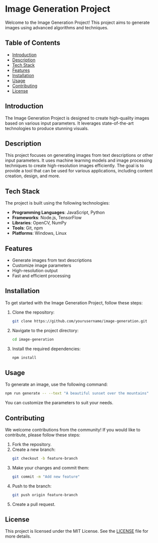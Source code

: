 
# Image Generation Project

Welcome to the Image Generation Project! This project aims to generate images using advanced algorithms and techniques.

## Table of Contents

- [Introduction](#introduction)
- [Description](#description)
- [Tech Stack](#tech-stack)
- [Features](#features)
- [Installation](#installation)
- [Usage](#usage)
- [Contributing](#contributing)
- [License](#license)

## Introduction

The Image Generation Project is designed to create high-quality images based on various input parameters. It leverages state-of-the-art technologies to produce stunning visuals.

## Description

This project focuses on generating images from text descriptions or other input parameters. It uses machine learning models and image processing techniques to create high-resolution images efficiently. The goal is to provide a tool that can be used for various applications, including content creation, design, and more.

## Tech Stack

The project is built using the following technologies:

- **Programming Languages**: JavaScript, Python
- **Frameworks**: Node.js, TensorFlow
- **Libraries**: OpenCV, NumPy
- **Tools**: Git, npm
- **Platforms**: Windows, Linux

## Features

- Generate images from text descriptions
- Customize image parameters
- High-resolution output
- Fast and efficient processing

## Installation

To get started with the Image Generation Project, follow these steps:

1. Clone the repository:
    ```bash
    git clone https://github.com/yourusername/image-generation.git
    ```
2. Navigate to the project directory:
    ```bash
    cd image-generation
    ```
3. Install the required dependencies:
    ```bash
    npm install
    ```

## Usage

To generate an image, use the following command:

```bash
npm run generate -- --text "A beautiful sunset over the mountains"
```

You can customize the parameters to suit your needs.

## Contributing

We welcome contributions from the community! If you would like to contribute, please follow these steps:

1. Fork the repository.
2. Create a new branch:
    ```bash
    git checkout -b feature-branch
    ```
3. Make your changes and commit them:
    ```bash
    git commit -m "Add new feature"
    ```
4. Push to the branch:
    ```bash
    git push origin feature-branch
    ```
5. Create a pull request.

## License

This project is licensed under the MIT License. See the [LICENSE](LICENSE) file for more details.
